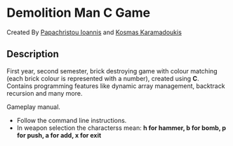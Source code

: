 # Demolition Man C Game  
Created By [Papachristou Ioannis](https://github.com/dit18146) and [Kosmas Karamadoukis](https://github.com/KosmicGR?fbclid=IwAR2qK4UTLupLVMyF0wr1Tu8CgIC_KlW3sg8bT8e6_1R1E4NtJL2XjY13WJ0)

## Description

First year, second semester, brick destroying game with colour matching (each brick colour is represented with a number), created using **C**.  
Contains programming features like dynamic array management, backtrack recursion and many more.

Gameplay manual.    
* Follow the command line instructions.  
* In weapon selection the characterss mean: **h for hammer, b for bomb, p for push, a for add, x for exit**



